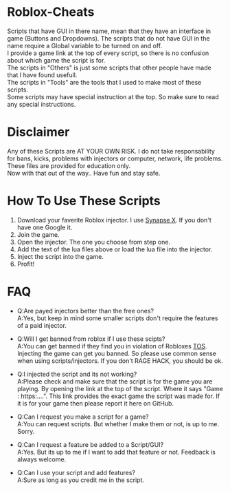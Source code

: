 # Roblox-Cheats
Scripts that have GUI in there name, mean that they have an interface in game (Buttons and Dropdowns). The scripts that do not have GUI in the name require a Global variable to be turned on and off.\
I provide a game link at the top of every script, so there is no confusion about which game the script is for.\
The scripts in "Others" is just some scripts that other people have made that I have found usefull.\
The scripts in "Tools" are the tools that I used to make most of these scripts.\
Some scripts may have special instruction at the top. So make sure to read any special instructions.

# Disclaimer
Any of these Scripts are AT YOUR OWN RISK. I do not take responsability for bans, kicks, problems with injectors or computer, network, life problems. These files are provided for education only.\
Now with that out of the way.. Have fun and stay safe.

# How To Use These Scripts
1. Download your faverite Roblox injector. I use [Synapse X](https://x.synapse.to/). If you don't have one Google it.
2. Join the game.
3. Open the injector. The one you choose from step one.
4. Add the text of the lua files above or load the lua file into the injector.
5. Inject the script into the game.
6. Profit!

# FAQ
-   Q:Are payed injectors better than the free ones?\
    A:Yes, but keep in mind some smaller scripts don't require the features of a paid injector.

-   Q:Will I get banned from roblox if I use these scipts?\
    A:You can get banned if they find you in violation of Robloxes [TOS](https://en.help.roblox.com/hc/en-us/articles/115004647846-Roblox-Terms-of-Use). Injecting the game can get you banned. So please use common sense when using scripts/injectors. If you don't RAGE HACK, you should be ok.

-   Q:I injected the script and its not working?\
    A:Please check and make sure that the script is for the game you are playing. By opening the link at the top of the script. Where it says "Game : https:....". This link provides the exact game the script was made for. If it is for your game then please report it here on GitHub.

-   Q:Can I request you make a script for a game?\
    A:You can request scripts. But whether I make them or not, is up to me. Sorry.

-   Q:Can I request a feature be added to a Script/GUI?\
    A:Yes. But its up to me if I want to add that feature or not. Feedback is always welcome.

-   Q:Can I use your script and add features?\
    A:Sure as long as you credit me in the script.